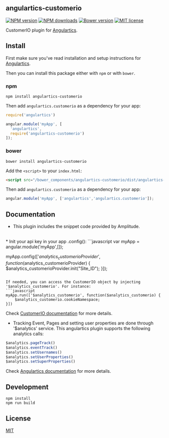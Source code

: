 ## angulartics-customerio
[![NPM version][npm-image]][npm-url] [![NPM downloads][npm-downloads-image]][npm-downloads-url] [![Bower version][bower-image]][bower-url] [![MIT license][license-image]][license-url]

CustomerIO plugin for [Angulartics](http://github.com/angulartics).

## Install
First make sure you've read installation and setup instructions for [Angulartics](http://angulartics.github.io/).

Then you can install this package either with `npm` or with `bower`.

### npm

```shell
npm install angulartics-customerio
```

Then add `angulartics.customerio` as a dependency for your app:

```javascript
require('angulartics')

angular.module('myApp', [
  'angulartics', 
  require('angulartics-customerio')
]);
```

### bower
```shell
bower install angulartics-customerio
```

Add the `<script>` to your `index.html`:

```html
<script src="/bower_components/angulartics-customerio/dist/angulartics-customerio.min.js"></script>
```

Then add `angulartics.customerio` as a dependency for your app:

```javascript
angular.module('myApp', ['angulartics','angulartics.customerio']);
```

## Documentation
* This plugin includes the snippet code provided by Amplitude.
<br>
* Init your api key in your app .config():
```javascript
var myApp = angular.module('myApp',[]);

myApp.config(['$analytics_customerioProvider', function($analytics_customerioProvider) {
    $analytics_customerioProvider.init("Site_ID");
}]);
```

If needed, you can access the CustomerIO object by injecting '$analytics_customerio'. For instance:
```javascript
myApp.run(['$analytics_customerio', function($analytics_customerio) {
    $analytics_customerio.cookieNamespace;
}])
```
Check [CustomerIO documentation](https://customer.io/docs/api/javascript.htm) for more details.
<br>
* Tracking Event, Pages and setting user properties are done through '$analytics' service.
This angulartics plugin supports the following analytics calls:
```javascript
$analytics.pageTrack()
$analytics.eventTrack()
$analytics.setUsernames()
$analytics.setUserProperties()
$analytics.setSuperProperties()
```

Check [Angulartics documentation](https://github.com/angulartics/angulartics) for more details.

## Development

```shell
npm install
npm run build
```

## License

[MIT](LICENSE)

[npm-image]: https://img.shields.io/npm/v/angulartics-customerio.svg
[npm-url]: https://npmjs.org/package/angulartics-customerio
[npm-downloads-image]: https://img.shields.io/npm/dm/angulartics-customerio.svg
[npm-downloads-url]: https://npmjs.org/package/angulartics-customerio
[bower-image]: https://img.shields.io/bower/v/angulartics-customerio.svg
[bower-url]: http://bower.io/search/?q=angulartics-customerio
[license-image]: http://img.shields.io/badge/license-MIT-blue.svg
[license-url]: LICENSE